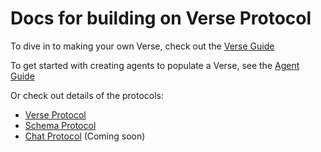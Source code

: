 # Docs for building on Verse Protocol

To dive in to making your own Verse, check out the [Verse Guide](VerseGuide.md)

To get started with creating agents to populate a Verse, see the [Agent Guide](AgentGuide.md)

Or check out details of the protocols:
- [Verse Protocol](./Verse.md)
- [Schema Protocol](./Schema.md)
- [Chat Protocol](./Chat.md) (Coming soon)
